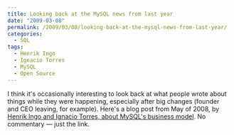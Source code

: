```yaml
---
title: Looking back at the MySQL news from last year
date: "2009-03-08"
permalink: /2009/03/08/looking-back-at-the-mysql-news-from-last-year/
categories:
  - SQL
tags:
  - Henrik Ingo
  - Ignacio Torres
  - MySQL
  - Open Source
---
```

I think it's occasionally interesting to look back at what people wrote about things while they were happening, especially after big changes (founder and CEO leaving, for example). Here's a blog post from May of 2008, by [Henrik Ingo and Ignacio Torres, about MySQL's business model][1]. No commentary &#8212; just the link.

 [1]: http://people.warp.es/~nacho/blog/?p=288
